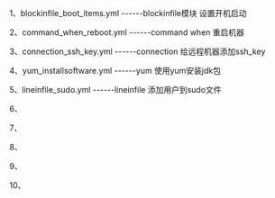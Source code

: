 1、blockinfile_boot_items.yml   ------blockinfile模块 设置开机启动

2、command_when_reboot.yml      ------command when 重启机器

3、connection_ssh_key.yml       ------connection 给远程机器添加ssh_key

4、yum_installsoftware.yml      ------yum 使用yum安装jdk包

5、lineinfile_sudo.yml          ------lineinfile 添加用户到sudo文件

6、

7、

8、

9、

10、
